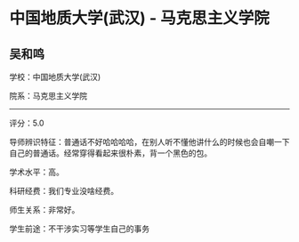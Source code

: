 # 中国地质大学(武汉) - 马克思主义学院

## 吴和鸣

学校：中国地质大学(武汉)

院系：马克思主义学院

* * *

评分：5.0

导师辨识特征：普通话不好哈哈哈哈，在别人听不懂他讲什么的时候也会自嘲一下自己的普通话。经常穿得看起来很朴素，背一个黑色的包。

学术水平：高。

科研经费：我们专业没啥经费。

师生关系：非常好。

学生前途：不干涉实习等学生自己的事务